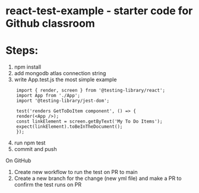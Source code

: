 # react-test-example - starter code for Github classroom

# Steps:
1. npm install
2. add mongodb atlas connection string
3. write App.test.js
the most simple example
```
    import { render, screen } from '@testing-library/react';
    import App from './App';
    import '@testing-library/jest-dom';
    
    test('renders GetToDoItem component', () => {
	render(<App />);
	const linkElement = screen.getByText('My To Do Items');
	expect(linkElement).toBeInTheDocument();
    });
 ```
4. run npm test
5. commit and push

On GitHub
1. Create new workflow to run the test on PR to main
2. Create a new branch for the change (new yml file) and make a PR to confirm the test runs on PR
